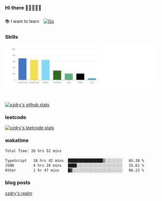 ### Hi there 👋👋👋👋👋

 :books: I want to learn <a href="https://go.dev/" target="_blank"><img style="margin: 10px" src="https://profilinator.rishav.dev/skills-assets/go-original.svg" alt="Go" height="50" /></a>  

### Skills
![](img/2022-09-05-22-04-20.png)

<br />

[![xzdry's github stats](https://github-readme-stats.vercel.app/api?username=xzdry&count_private=true&show_icons=true&theme=vue)](https://github.com/xzdry)

### leetcode
[![xzdry's leetcode stats](https://leetcard.jacoblin.cool/xzdry-2?theme=light&font=Anek%20Kannada&site=cn)](https://leetcode.cn/u/xzdry-2/)

### wakatime
<!--START_SECTION:waka-->

```text
Total Time: 26 hrs 52 mins

TypeScript   18 hrs 42 mins  ████████████████▒░░░░░░░░   65.30 %
JSON         4 hrs 28 mins   ████░░░░░░░░░░░░░░░░░░░░░   15.61 %
Other        1 hr 47 mins    █▓░░░░░░░░░░░░░░░░░░░░░░░   06.23 %
```

<!--END_SECTION:waka-->

### blog posts
[xzdry's realm](https://www.justdry.net/)
